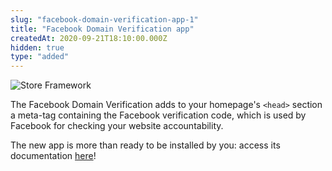 ```yaml
---
slug: "facebook-domain-verification-app-1"
title: "Facebook Domain Verification app"
createdAt: 2020-09-21T18:10:00.000Z
hidden: true
type: "added"
---
```


![Store Framework](https://raw.githubusercontent.com/vtexdocs/dev-portal-content/main/images/facebook-domain-verification-app-1-0.png)

The Facebook Domain Verification adds to your homepage's `<head>` section a meta-tag containing the Facebook verification code, which is used by Facebook for checking your website accountability.

The new app is more than ready to be installed by you: access its documentation [here](https://vtex.io/docs/components/pixel/vtex.facebook-domain-verification/)!
